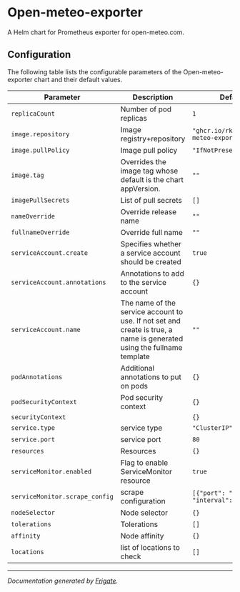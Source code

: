 
Open-meteo-exporter
===========

A Helm chart for Prometheus exporter for open-meteo.com.


## Configuration

The following table lists the configurable parameters of the Open-meteo-exporter chart and their default values.

| Parameter                | Description             | Default        |
| ------------------------ | ----------------------- | -------------- |
| `replicaCount` | Number of pod replicas | `1` |
| `image.repository` | Image registry+repository | `"ghcr.io/rkosegi/open-meteo-exporter"` |
| `image.pullPolicy` | Image pull policy | `"IfNotPresent"` |
| `image.tag` | Overrides the image tag whose default is the chart appVersion. | `""` |
| `imagePullSecrets` | List of pull secrets | `[]` |
| `nameOverride` | Override release name | `""` |
| `fullnameOverride` | Override full name | `""` |
| `serviceAccount.create` | Specifies whether a service account should be created | `true` |
| `serviceAccount.annotations` | Annotations to add to the service account | `{}` |
| `serviceAccount.name` | The name of the service account to use. If not set and create is true, a name is generated using the fullname template | `""` |
| `podAnnotations` | Additional annotations to put on pods | `{}` |
| `podSecurityContext` | Pod security context | `{}` |
| `securityContext` |  | `{}` |
| `service.type` | service type | `"ClusterIP"` |
| `service.port` | service port | `80` |
| `resources` | Resources | `{}` |
| `serviceMonitor.enabled` | Flag to enable ServiceMonitor resource | `true` |
| `serviceMonitor.scrape_config` | scrape configuration | `[{"port": "metrics", "interval": "30s"}]` |
| `nodeSelector` | Node selector | `{}` |
| `tolerations` | Tolerations | `[]` |
| `affinity` | Node affinity | `{}` |
| `locations` | list of locations to check | `[]` |



---
_Documentation generated by [Frigate](https://frigate.readthedocs.io)._
